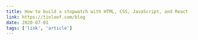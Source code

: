 ```yaml
---
title: How to build a stopwatch with HTML, CSS, JavaScript, and React (part I)
link: https://tinloof.com/blog
date: 2020-07-01
tags: ['link', 'article']
---
```

